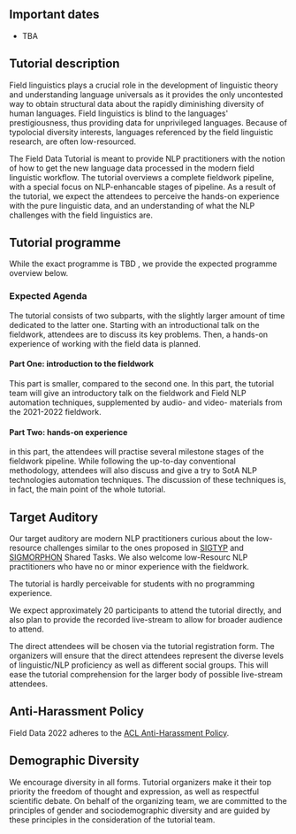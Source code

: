 <script>document.title = "Field Data";</script>

## Important dates

 - TBA

## Tutorial description


Field linguistics plays a crucial role in the development of linguistic theory and understanding language universals as it provides the only uncontested way to obtain structural data about the rapidly diminishing diversity of human languages. Field linguistics is blind to the languages' prestigiousness, thus providing data for unprivileged languages. Because of typolocial diversity interests, languages referenced by the field linguistic research, are often low-resourced.

The Field Data Tutorial is meant to provide NLP practitioners with the notion of how to get the new language data processed in the modern field linguistic workflow. 
The tutorial overviews a complete fieldwork pipeline, with a special focus on NLP-enhancable stages of pipeline. 
As a result of the tutorial, we expect the attendees to perceive the hands-on experience with the pure linguistic data, and an understanding of what the NLP challenges with the field linguistics are.


## Tutorial programme 

While the exact programme is TBD , we provide the expected programme overview below.

### Expected Agenda
The tutorial consists of two subparts, with the slightly larger amount of time dedicated to the latter one. Starting with an introductional talk on the fieldwork, attendees are to discuss its key problems. Then, a hands-on experience of working with the field data is planned.
#### Part One: introduction to the fieldwork
This part is smaller, compared to the second one. In this part, the tutorial team will give an introductory talk on the fieldwork and Field NLP automation techniques, supplemented by audio- and video- materials from the 2021-2022 fieldwork.

#### Part Two: hands-on experience
in this part, the attendees will practise several milestone stages of the fieldwork pipeline.
While following the up-to-day conventional methodology, attendees will also discuss and give a try to SotA NLP technologies automation techniques.
The discussion of these techniques is, in fact, the main point of the whole tutorial.

## Target Auditory

Our target auditory are modern NLP practitioners curious about the low-resource challenges similar to the ones proposed in [SIGTYP](sigtyp.github.io/) and [SIGMORPHON](https://sigmorphon.github.io/) Shared Tasks.
We also welcome low-Resourc NLP practitioners who have no or minor experience with the fieldwork.

The tutorial is hardly perceivable for students with no programming experience.

We expect approximately 20 participants to attend the tutorial directly, and also plan to provide the recorded live-stream to allow for broader audience to attend.
    
The direct attendees will be chosen via the tutorial registration form. The organizers will ensure that the direct attendees represent the diverse levels of linguistic/NLP proficiency as well as different social groups. This will ease the tutorial comprehension for the larger body of possible live-stream attendees.


## Anti-Harassment Policy
Field Data 2022 adheres to the [ACL Anti-Harassment Policy](https://www.aclweb.org/adminwiki/sphp?title=Anti-Harassment_Policy).

## Demographic Diversity
We encourage diversity in all forms. 
Tutorial organizers make it their top priority the freedom of thought and expression, as well as respectful scientific debate. 
On behalf of the organizing team, we are committed to the principles of gender and sociodemographic diversity and are guided by these principles in the consideration of the tutorial team.
